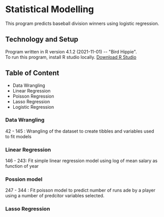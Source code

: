 # Statistical Modelling
This program predicts baseball division winners using logistic regression.

## Technology and Setup
Program written in R version 4.1.2 (2021-11-01) -- "Bird Hippie".  
To run this program, install R studio locally. [Download R Studio](https://www.rstudio.com/products/rstudio/download/)

## Table of Content
* Data Wrangling
* Linear Regression
* Poisson Regression
* Lasso Regression
* Logistic Regression

### Data Wrangling
42 - 145 : Wrangling of the dataset to create tibbles and variables used  
to fit models

### Linear Regression
146 - 243: Fit simple linear regression model using log of mean salary as   
function of year

### Possion model
247 - 344 : Fit poisson model to predict number of runs ade by a player  
using a number of predcitor variables selected.

### Lasso Regression

